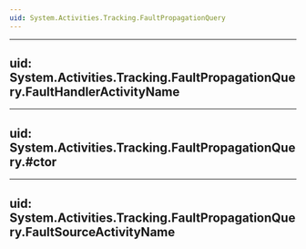 ```yaml
---
uid: System.Activities.Tracking.FaultPropagationQuery
---
```


---
uid: System.Activities.Tracking.FaultPropagationQuery.FaultHandlerActivityName
---

---
uid: System.Activities.Tracking.FaultPropagationQuery.#ctor
---

---
uid: System.Activities.Tracking.FaultPropagationQuery.FaultSourceActivityName
---
